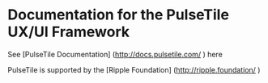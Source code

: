 # Documentation for the PulseTile UX/UI Framework

See [PulseTile Documentation] (http://docs.pulsetile.com/ ) here

PulseTile is supported by the [Ripple Foundation]   (http://ripple.foundation/ )
